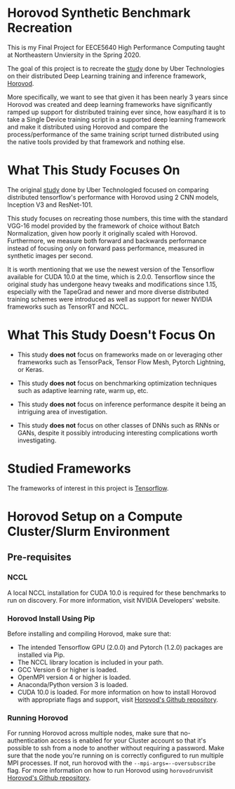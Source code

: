 # Horovod Synthetic Benchmark Recreation
This is my Final Project for EECE5640 High Performance Computing taught at Northeastern 
Unviersity in the Spring 2020.

The goal of this project is to recreate the [study](https://arxiv.org/abs/1802.05799) 
done by Uber Technologies on their distributed Deep Learning training and inference framework, 
[Horovod](https://github.com/horovod/horovod). 

More specifically, we want to see that given it has been nearly 3 years since Horovod was created and
deep learning frameworks have significantly ramped up support for distributed training ever since, 
how easy/hard it is to take a Single Device training script in a supported deep learning framework
and make it distributed using Horovod and compare the process/performance of the same training script
turned distributed using the native tools provided by that framework and nothing else.

# What This Study Focuses On
The original [study](https://arxiv.org/abs/1802.05799) done by Uber Technologied focused on
comparing distributed tensorflow's performance with Horovod using 2 CNN models, Inception V3 and
ResNet-101.

This study focuses on recreating those numbers, this time with the standard VGG-16 model
provided by the framework of choice without Batch Normalization,
given how poorly it originally scaled with Horovod. Furthermore, we measure both forward and 
backwards performance instead of focusing only on forward pass performance, measured in synthetic images per
second.

It is worth mentioning that we use the newest version of the Tensorflow available for CUDA 10.0 
at the time, which is 2.0.0. Tensorflow since the original study has undergone 
heavy tweaks and modifications since 1.15, especially with the TapeGrad and 
newer and more diverse distributed training schemes were introduced as well as support for newer 
NVIDIA frameworks such as TensorRT and NCCL.

# What This Study Doesn't Focus On
- This study __does not__ focus on frameworks made on or leveraging other frameworks such as TensorPack,
Tensor Flow Mesh, Pytorch Lightning, or Keras.

- This study __does not__ focus on benchmarking optimization techniques such as adaptive learning rate, warm up, etc.

- This study __does not__ focus on inference performance despite it being an intriguing area of investigation.

- This study __does not__ focus on other classes of DNNs such as RNNs or GANs, despite it possibly 
introducing interesting complications worth investigating.

# Studied Frameworks
The frameworks of interest in this project is [Tensorflow](https://tensorflow.org).

# Horovod Setup on a Compute Cluster/Slurm Environment
## Pre-requisites
### NCCL
A local NCCL installation for CUDA 10.0 is required for these benchmarks to run on discovery.
For more information, visit NVIDIA Developers' website.
### Horovod Install Using Pip
Before installing and compiling Horovod, make sure that:
- The intended Tensorflow GPU (2.0.0) and Pytorch (1.2.0) packages are installed via Pip.
- The NCCL library location is included in your path.
- GCC Version 6 or higher is loaded.
- OpenMPI version 4 or higher is loaded.
- Anaconda/Python version 3 is loaded.
- CUDA 10.0 is loaded.
For more information on how to install Horovod with appropriate flags and support, visit
[Horovod's Github repository](https://github.com/horovod/horovod).
### Running Horovod
For running Horovod across multiple nodes, make sure that no-authentication access is enabled for your Cluster account so that
it's possible to ssh from a node to another without requiring a password.
Make sure that the node you're running on is correctly configured to run multiple MPI processes. If not, run horovod with the ```--mpi-args=--oversubscribe``` flag.
For more information on how to run Horovod using ```horovodrun```visit
[Horovod's Github repository](https://github.com/horovod/horovod).
